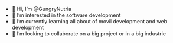 - 👋 Hi, I’m @GungryNutria
- 👀 I’m interested in the software development
- 🌱 I’m currently learning all about of movil development and web development
- 💞️ I’m looking to collaborate on a big project or in a big industrie

<!---
GungryNutria/GungryNutria is a ✨ special ✨ repository because its `README.md` (this file) appears on your GitHub profile.
You can click the Preview link to take a look at your changes.
--->
